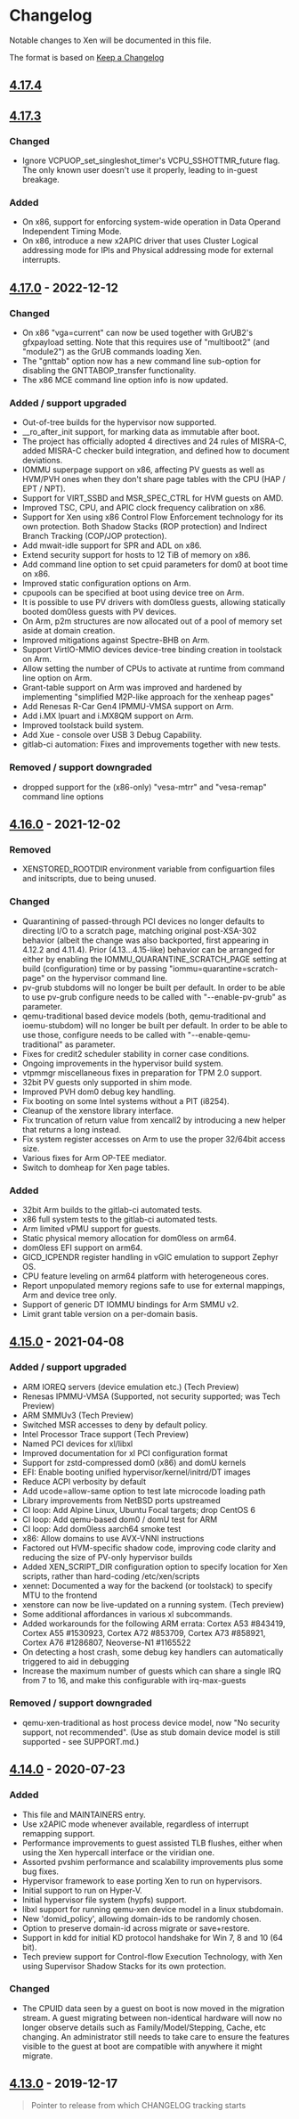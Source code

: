 # Changelog

Notable changes to Xen will be documented in this file.

The format is based on [Keep a Changelog](https://keepachangelog.com/en/1.0.0/)

## [4.17.4](https://xenbits.xen.org/gitweb/?p=xen.git;a=shortlog;h=RELEASE-4.17.4)

## [4.17.3](https://xenbits.xen.org/gitweb/?p=xen.git;a=shortlog;h=RELEASE-4.17.3)

### Changed
 - Ignore VCPUOP_set_singleshot_timer's VCPU_SSHOTTMR_future flag. The only
   known user doesn't use it properly, leading to in-guest breakage.

### Added
 - On x86, support for enforcing system-wide operation in Data Operand
   Independent Timing Mode.
 - On x86, introduce a new x2APIC driver that uses Cluster Logical addressing
   mode for IPIs and Physical addressing mode for external interrupts.

## [4.17.0](https://xenbits.xen.org/gitweb/?p=xen.git;a=shortlog;h=RELEASE-4.17.0) - 2022-12-12

### Changed
 - On x86 "vga=current" can now be used together with GrUB2's gfxpayload setting. Note that
   this requires use of "multiboot2" (and "module2") as the GrUB commands loading Xen.
 - The "gnttab" option now has a new command line sub-option for disabling the
   GNTTABOP_transfer functionality.
 - The x86 MCE command line option info is now updated.

### Added / support upgraded
 - Out-of-tree builds for the hypervisor now supported.
 - __ro_after_init support, for marking data as immutable after boot.
 - The project has officially adopted 4 directives and 24 rules of MISRA-C,
   added MISRA-C checker build integration, and defined how to document
   deviations.
 - IOMMU superpage support on x86, affecting PV guests as well as HVM/PVH ones
   when they don't share page tables with the CPU (HAP / EPT / NPT).
 - Support for VIRT_SSBD and MSR_SPEC_CTRL for HVM guests on AMD.
 - Improved TSC, CPU, and APIC clock frequency calibration on x86.
 - Support for Xen using x86 Control Flow Enforcement technology for its own
   protection. Both Shadow Stacks (ROP protection) and Indirect Branch
   Tracking (COP/JOP protection).
 - Add mwait-idle support for SPR and ADL on x86.
 - Extend security support for hosts to 12 TiB of memory on x86.
 - Add command line option to set cpuid parameters for dom0 at boot time on x86.
 - Improved static configuration options on Arm.
 - cpupools can be specified at boot using device tree on Arm.
 - It is possible to use PV drivers with dom0less guests, allowing statically
   booted dom0less guests with PV devices.
 - On Arm, p2m structures are now allocated out of a pool of memory set aside at
   domain creation.
 - Improved mitigations against Spectre-BHB on Arm.
 - Support VirtIO-MMIO devices device-tree binding creation in toolstack on Arm.
 - Allow setting the number of CPUs to activate at runtime from command line
   option on Arm.
 - Grant-table support on Arm was improved and hardened by implementing
   "simplified M2P-like approach for the xenheap pages"
 - Add Renesas R-Car Gen4 IPMMU-VMSA support on Arm.
 - Add i.MX lpuart and i.MX8QM support on Arm.
 - Improved toolstack build system.
 - Add Xue - console over USB 3 Debug Capability.
 - gitlab-ci automation: Fixes and improvements together with new tests.

### Removed / support downgraded
 - dropped support for the (x86-only) "vesa-mtrr" and "vesa-remap" command line options

## [4.16.0](https://xenbits.xen.org/gitweb/?p=xen.git;a=shortlog;h=RELEASE-4.16.0) - 2021-12-02

### Removed
 - XENSTORED_ROOTDIR environment variable from configuartion files and
   initscripts, due to being unused.

### Changed
 - Quarantining of passed-through PCI devices no longer defaults to directing I/O to a scratch
   page, matching original post-XSA-302 behavior (albeit the change was also backported, first
   appearing in 4.12.2 and 4.11.4). Prior (4.13...4.15-like) behavior can be arranged for
   either by enabling the IOMMU_QUARANTINE_SCRATCH_PAGE setting at build (configuration) time
   or by passing "iommu=quarantine=scratch-page" on the hypervisor command line.
 - pv-grub stubdoms will no longer be built per default. In order to be able to use pv-grub
   configure needs to be called with "--enable-pv-grub" as parameter.
 - qemu-traditional based device models (both, qemu-traditional and ioemu-stubdom) will
   no longer be built per default. In order to be able to use those, configure needs to
   be called with "--enable-qemu-traditional" as parameter.
 - Fixes for credit2 scheduler stability in corner case conditions.
 - Ongoing improvements in the hypervisor build system.
 - vtpmmgr miscellaneous fixes in preparation for TPM 2.0 support.
 - 32bit PV guests only supported in shim mode.
 - Improved PVH dom0 debug key handling.
 - Fix booting on some Intel systems without a PIT (i8254).
 - Cleanup of the xenstore library interface.
 - Fix truncation of return value from xencall2 by introducing a new helper
   that returns a long instead.
 - Fix system register accesses on Arm to use the proper 32/64bit access size.
 - Various fixes for Arm OP-TEE mediator.
 - Switch to domheap for Xen page tables.

### Added
 - 32bit Arm builds to the gitlab-ci automated tests.
 - x86 full system tests to the gitlab-ci automated tests.
 - Arm limited vPMU support for guests.
 - Static physical memory allocation for dom0less on arm64.
 - dom0less EFI support on arm64.
 - GICD_ICPENDR register handling in vGIC emulation to support Zephyr OS.
 - CPU feature leveling on arm64 platform with heterogeneous cores.
 - Report unpopulated memory regions safe to use for external mappings, Arm and
   device tree only.
 - Support of generic DT IOMMU bindings for Arm SMMU v2.
 - Limit grant table version on a per-domain basis.

## [4.15.0](https://xenbits.xen.org/gitweb/?p=xen.git;a=shortlog;h=RELEASE-4.15.0) - 2021-04-08

### Added / support upgraded
 - ARM IOREQ servers (device emulation etc.) (Tech Preview)
 - Renesas IPMMU-VMSA (Supported, not security supported; was Tech Preview)
 - ARM SMMUv3 (Tech Preview)
 - Switched MSR accesses to deny by default policy.
 - Intel Processor Trace support (Tech Preview)
 - Named PCI devices for xl/libxl
 - Improved documentation for xl PCI configuration format
 - Support for zstd-compressed dom0 (x86) and domU kernels
 - EFI: Enable booting unified hypervisor/kernel/initrd/DT images
 - Reduce ACPI verbosity by default
 - Add ucode=allow-same option to test late microcode loading path
 - Library improvements from NetBSD ports upstreamed
 - CI loop: Add Alpine Linux, Ubuntu Focal targets; drop CentOS 6
 - CI loop: Add qemu-based dom0 / domU test for ARM
 - CI loop: Add dom0less aarch64 smoke test
 - x86: Allow domains to use AVX-VNNI instructions
 - Factored out HVM-specific shadow code, improving code clarity and reducing the size of PV-only hypervisor builds
 - Added XEN_SCRIPT_DIR configuration option to specify location for Xen scripts, rather than hard-coding /etc/xen/scripts
 - xennet: Documented a way for the backend (or toolstack) to specify MTU to the frontend
 - xenstore can now be live-updated on a running system. (Tech preview)
 - Some additional affordances in various xl subcommands.
 - Added workarounds for the following ARM errata: Cortex A53 #843419, Cortex A55 #1530923, Cortex A72 #853709, Cortex A73 #858921, Cortex A76 #1286807, Neoverse-N1 #1165522
 - On detecting a host crash, some debug key handlers can automatically triggered to aid in debugging
 - Increase the maximum number of guests which can share a single IRQ from 7 to 16, and make this configurable with irq-max-guests

### Removed / support downgraded

 - qemu-xen-traditional as host process device model, now "No security
   support, not recommended".  (Use as stub domain device model is still
   supported - see SUPPORT.md.)

## [4.14.0](https://xenbits.xen.org/gitweb/?p=xen.git;a=shortlog;h=RELEASE-4.14.0) - 2020-07-23

### Added
 - This file and MAINTAINERS entry.
 - Use x2APIC mode whenever available, regardless of interrupt remapping
   support.
 - Performance improvements to guest assisted TLB flushes, either when using
   the Xen hypercall interface or the viridian one.
 - Assorted pvshim performance and scalability improvements plus some bug
   fixes.
 - Hypervisor framework to ease porting Xen to run on hypervisors.
 - Initial support to run on Hyper-V.
 - Initial hypervisor file system (hypfs) support.
 - libxl support for running qemu-xen device model in a linux stubdomain.
 - New 'domid_policy', allowing domain-ids to be randomly chosen.
 - Option to preserve domain-id across migrate or save+restore.
 - Support in kdd for initial KD protocol handshake for Win 7, 8 and 10 (64 bit).
 - Tech preview support for Control-flow Execution Technology, with Xen using
   Supervisor Shadow Stacks for its own protection.

### Changed
 - The CPUID data seen by a guest on boot is now moved in the migration
   stream.  A guest migrating between non-identical hardware will now no
   longer observe details such as Family/Model/Stepping, Cache, etc changing.
   An administrator still needs to take care to ensure the features visible to
   the guest at boot are compatible with anywhere it might migrate.

## [4.13.0](https://xenbits.xen.org/gitweb/?p=xen.git;a=shortlog;h=RELEASE-4.13.0) - 2019-12-17

> Pointer to release from which CHANGELOG tracking starts
